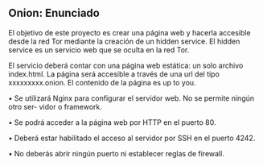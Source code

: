 <h2>Onion: Enunciado</h2>

<p>El objetivo de este proyecto es crear una página web y hacerla accesible desde la red
Tor mediante la creación de un hidden service. El hidden service es un servicio web
que se oculta en la red Tor.</p>

<p>El servicio deberá contar con una página web estática: un solo archivo index.html.
La página será accesible a través de una url del tipo xxxxxxxxx.onion. El contenido
de la página es up to you.</p>

<p>• Se utilizará Nginx para configurar el servidor web. No se permite ningún otro ser-
vidor o framework.</p>

<p>• Se podrá acceder a la página web por HTTP en el puerto 80.</p>
<p>• Deberá estar habilitado el acceso al servidor por SSH en el puerto 4242.</p>
<p>• No deberás abrir ningún puerto ni establecer reglas de firewall.</p>

